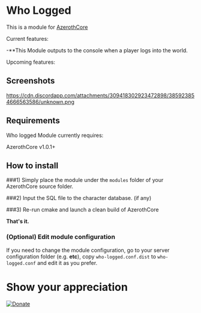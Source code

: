 # Who Logged

This is a module for [AzerothCore](http://www.azerothcore.org)

Current features:

-**This Module outputs to the console when a player logs into the world.

Upcoming features:

## Screenshots
https://cdn.discordapp.com/attachments/309418302923472898/385923854666563586/unknown.png

## Requirements

Who logged Module currently requires:

AzerothCore v1.0.1+

## How to install

###1) Simply place the module under the `modules` folder of your AzerothCore source folder.

###2) Input the SQL file to the character database. (if any)

###3) Re-run cmake and launch a clean build of AzerothCore

**That's it.**

### (Optional) Edit module configuration

If you need to change the module configuration, go to your server configuration folder (e.g. **etc**), copy `who-logged.conf.dist` to `who-logged.conf` and edit it as you prefer.


# Show your appreciation
[![Donate](https://img.shields.io/badge/Donate-PayPal-green.svg)](https://www.paypal.com/cgi-bin/webscr?cmd=_s-xclick&hosted_button_id=SBJFTAJKUNEXC)



